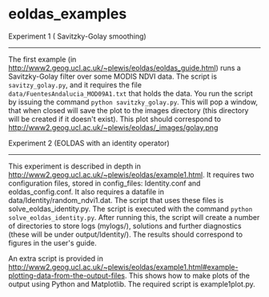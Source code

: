 eoldas_examples
===============

Experiment 1 ( Savitzky-Golay smoothing)
***************************************************

The first example (in http://www2.geog.ucl.ac.uk/~plewis/eoldas/eoldas_guide.html) runs a Savitzky-Golay filter over some MODIS NDVI data. The script is ``savitzy_golay.py``, and it requires the file ``data/FuentesAndalucia_MOD09A1.txt`` that holds the data. You run the script by issuing the command ``python savitzky_golay.py``. This will pop a window, that when closed will save the plot to the images directory (this directory will be created if it doesn't exist). This plot should correspond to http://www2.geog.ucl.ac.uk/~plewis/eoldas/_images/golay.png

Experiment 2 (EOLDAS with an identity operator)
*************************************************

This experiment is described in depth in http://www2.geog.ucl.ac.uk/~plewis/eoldas/example1.html. It requires two configuration files, stored in config_files: Identity.conf and eoldas_config.conf. It also requires a datafile in data/Identity/random_ndvi1.dat. The script that uses these files is solve_eoldas_identity.py. The script is executed with the command ``python solve_eoldas_identity.py``. After running this, the script will create a number of directories to store logs (mylogs/), solutions and further diagnostics (these will be under output/Identity/). The results should correspond to figures in the user's guide.

An extra script is provided in http://www2.geog.ucl.ac.uk/~plewis/eoldas/example1.html#example-plotting-data-from-the-output-files. This shows how to make plots of the output using Python and Matplotlib. The required script is example1plot.py.

